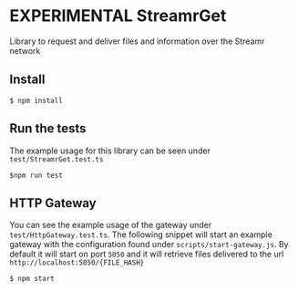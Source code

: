 # EXPERIMENTAL StreamrGet 
Library to request and deliver files and information over the Streamr network

## Install
```
$ npm install
``` 

## Run the tests 
The example usage for this library can be seen under `test/StreamrGet.test.ts`
```
$npm run test
```

## HTTP Gateway
You can see the example usage of the gateway under `test/HttpGateway.test.ts`. The following snippet will start an example gateway with the configuration found under `scripts/start-gateway.js`. By default it will start on port `5050` and it will retrieve files delivered to the url `http://localhost:5050/{FILE_HASH}`
```
$ npm start
```